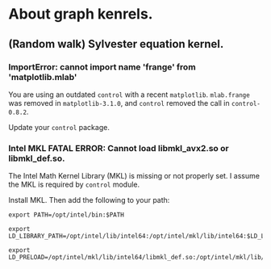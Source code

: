 # About graph kenrels.

## (Random walk) Sylvester equation kernel.

### ImportError: cannot import name 'frange' from 'matplotlib.mlab'

You are using an outdated `control` with a recent `matplotlib`. `mlab.frange` was removed in `matplotlib-3.1.0`, and `control` removed the call in `control-0.8.2`.

Update your `control` package.

### Intel MKL FATAL ERROR: Cannot load libmkl_avx2.so or libmkl_def.so.

The Intel Math Kernel Library (MKL) is missing or not properly set. I assume the MKL is required by `control` module.

Install MKL. Then add the following to your path:

```
export PATH=/opt/intel/bin:$PATH

export LD_LIBRARY_PATH=/opt/intel/lib/intel64:/opt/intel/mkl/lib/intel64:$LD_LIBRARY_PATH

export LD_PRELOAD=/opt/intel/mkl/lib/intel64/libmkl_def.so:/opt/intel/mkl/lib/intel64/libmkl_avx2.so:/opt/intel/mkl/lib/intel64/libmkl_core.so:/opt/intel/mkl/lib/intel64/libmkl_intel_lp64.so:/opt/intel/mkl/lib/intel64/libmkl_intel_thread.so:/opt/intel/lib/intel64_lin/libiomp5.so
```
